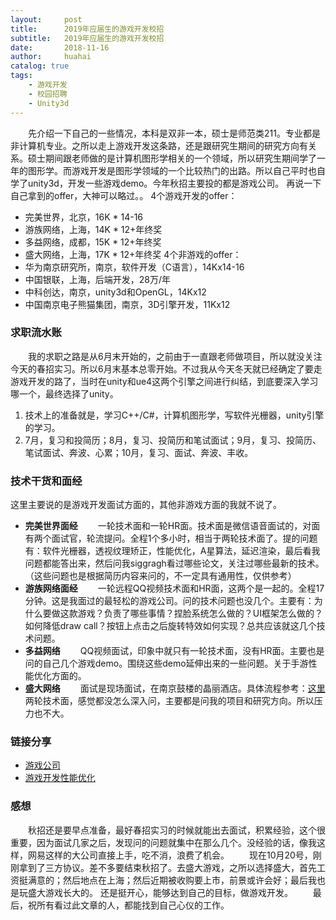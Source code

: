```yaml
---
layout:     post
title:      2019年应届生的游戏开发校招
subtitle:   2019年应届生的游戏开发校招
date:       2018-11-16
author:     huahai
catalog: true
tags:
    - 游戏开发
    - 校园招聘
    - Unity3d
---
```


&emsp;&emsp;先介绍一下自己的一些情况，本科是双非一本，硕士是师范类211。专业都是非计算机专业。之所以走上游戏开发这条路，还是跟研究生期间的研究方向有关系。硕士期间跟老师做的是计算机图形学相关的一个领域，所以研究生期间学了一年的图形学。而游戏开发是图形学领域的一个比较热门的出路。所以自己平时也自学了unity3d，开发一些游戏demo。今年秋招主要投的都是游戏公司。
再说一下自己拿到的offer，大神可以略过。。
4个游戏开发的offer：
- 完美世界，北京，16K * 14-16
- 游族网络，上海，14K * 12+年终奖
- 多益网络，成都，15K * 12+年终奖
- 盛大网络，上海，17K * 12+年终奖
4个非游戏的offer：
- 华为南京研究所，南京，软件开发（C语言），14Kx14-16
- 中国银联，上海，后端开发，28万/年
- 中科创达，南京，unity3d和OpenGL，14Kx12
- 中国南京电子熊猫集团，南京，3D引擎开发，11Kx12
### 求职流水账
&emsp;&emsp;我的求职之路是从6月末开始的，之前由于一直跟老师做项目，所以就没关注今天的春招实习。所以6月末基本总零开始。不过我从今天冬天就已经确定了要走游戏开发的路了，当时在unity和ue4这两个引擎之间进行纠结，到底要深入学习哪一个，最终选择了unity。
1. 技术上的准备就是，学习C++/C#，计算机图形学，写软件光栅器，unity引擎的学习。
2. 7月，复习和投简历；8月，复习、投简历和笔试面试；9月，复习、投简历、笔试面试、奔波、心累；10月，复习、面试、奔波、丰收。


### 技术干货和面经
这里主要说的是游戏开发面试方面的，其他非游戏方面的我就不说了。
- **完美世界面经**
&emsp;&emsp;一轮技术面和一轮HR面。技术面是微信语音面试的，对面有两个面试官，轮流提问。全程1个多小时，相当于两轮技术面了。提的问题有：软件光栅器，透视纹理矫正，性能优化，A星算法，延迟渲染，最后看我问题都能答出来，然后问我siggragh看过哪些论文，关注过哪些最新的技术。（这些问题也是根据简历内容来问的，不一定具有通用性，仅供参考）
- **游族网络面经**
&emsp;&emsp;一轮远程QQ视频技术面和HR面，这两个是一起的。全程17分钟。这是我面过的最轻松的游戏公司。问的技术问题也没几个。主要有：为什么要做这款游戏？负责了哪些事情？捏脸系统怎么做的？UI框架怎么做的？如何降低draw call？按钮上点击之后旋转特效如何实现？总共应该就这几个技术问题。
- **多益网络**
&emsp;&emsp;QQ视频面试，印象中就只有一轮技术面，没有HR面。主要也是问的自己几个游戏demo。围绕这些demo延伸出来的一些问题。关于手游性能优化方面的。
-  **盛大网络**
&emsp;&emsp;面试是现场面试，在南京鼓楼的晶丽酒店。具体流程参考：[这里](https://www.kanzhun.com/gsmsh10978230.html?ka=msg-praise-interview)
两轮技术面，感觉都没怎么深入问，主要都是问我的项目和研究方向。所以压力也不大。
### 链接分享
- [游戏公司](https://zhuanlan.zhihu.com/p/28137406)
- [游戏开发性能优化](https://blog.uwa4d.com/)
### 感想
&emsp;&emsp;秋招还是要早点准备，最好春招实习的时候就能出去面试，积累经验，这个很重要，因为面试几家之后，发现问的问题就集中在那么几个。没经验的话，像我这样，网易这样的大公司直接上手，吃不消，浪费了机会。
&emsp;&emsp;现在10月20号，刚刚拿到了三方协议。差不多要结束秋招了。去盛大游戏，之所以选择盛大，首先工资挺满意的；然后地点在上海；然后近期被收购要上市，前景或许会好；最后我也是玩盛大游戏长大的。
还是挺开心，能够达到自己的目标，做游戏开发。
&emsp;&emsp;最后，祝所有看过此文章的人，都能找到自己心仪的工作。